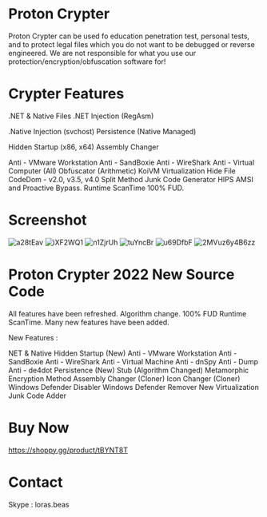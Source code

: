 # Proton Crypter

Proton Crypter can be used fo education penetration test, personal tests, and to protect legal files which you do not want to be debugged or reverse engineered. We are not responsible for what you use our protection/encryption/obfuscation software for!

# Crypter Features

.NET & Native Files .NET Injection (RegAsm)

.Native Injection (svchost) Persistence (Native Managed)

Hidden Startup (x86, x64) Assembly Changer

Anti - VMware Workstation Anti - SandBoxie Anti - WireShark Anti - Virtual Computer (All) Obfuscator (Arithmetic) KoiVM Virtualization Hide File CodeDom - v2.0, v3.5, v4.0 Split Method Junk Code Generator HIPS AMSI and Proactive Bypass. Runtime ScanTime 100% FUD.

# Screenshot

![a28tEav](https://user-images.githubusercontent.com/67174288/152075108-aa7d3df0-3405-45a8-8071-b17916ccc6b1.jpg)
![iXF2WQ1](https://user-images.githubusercontent.com/67174288/152075111-bf5fba39-b462-40bf-a903-f3ad91e336b3.png)
![n1ZjrUh](https://user-images.githubusercontent.com/67174288/152075114-66d353f1-d906-47ad-a19c-cf902e33e681.png)
![tuYncBr](https://user-images.githubusercontent.com/67174288/152075117-9f1179c4-5367-40cb-8e48-5dc777b0fa32.png)
![u69DfbF](https://user-images.githubusercontent.com/67174288/152075119-170a4f27-cb79-4614-8b41-7515918319c4.png)
![2MVuz6y4B6zz](https://user-images.githubusercontent.com/67174288/152093521-1707af92-f022-4a7c-9c40-c1579f4d072e.png)

# Proton Crypter 2022 New Source Code



All features have been refreshed. Algorithm change. 100% FUD Runtime ScanTime.  Many new features have been added.

New Features : 

NET & Native
Hidden Startup (New)
Anti - VMware Workstation
Anti - SandBoxie
Anti - WireShark
Anti - Virtual Machine
Anti - dnSpy
Anti - Dump
Anti - de4dot
Persistence (New)
Stub (Algorithm Changed)
Metamorphic Encryption Method
Assembly Changer (Cloner)
Icon Changer (Cloner)
Windows Defender Disabler
Windows Defender Remover
New Virtualization
Junk Code Adder

# Buy Now

https://shoppy.gg/product/tBYNT8T

# Contact

Skype : loras.beas
